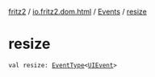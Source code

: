 [fritz2](../../index.md) / [io.fritz2.dom.html](../index.md) / [Events](index.md) / [resize](./resize.md)

# resize

`val resize: `[`EventType`](../-event-type/index.md)`<`[`UIEvent`](https://kotlinlang.org/api/latest/jvm/stdlib/org.w3c.dom.events/-u-i-event/index.html)`>`